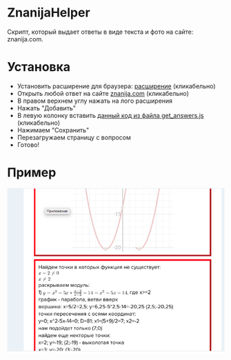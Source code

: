 # ZnanijaHelper
Скрипт, который выдает ответы в виде текста и фото на сайте: znanija.com.


# Установка

* Установить расширение для браузера:
[расширение](https://chrome.google.com/webstore/detail/user-javascript-and-css/nbhcbdghjpllgmfilhnhkllmkecfmpld) (кликабельно)
* Открыть любой ответ на сайте [znanija.com](https://znanija.com/task/27204449) (кликабельно)
* В правом верхнем углу нажать на лого расширения
* Нажать "Добавить"
* В левую колонку вставить [данный код из файла get_answers.js](https://github.com/rady1337/ZnanijaHelper/blob/master/get_answers.js) (кликабельно)
* Нажимаем "Сохранить"
* Перезагружаем страницу с вопросом
* Готово!

# Пример
![example](https://github.com/rady1337/ZnanijaHelper/blob/master/example.png)


